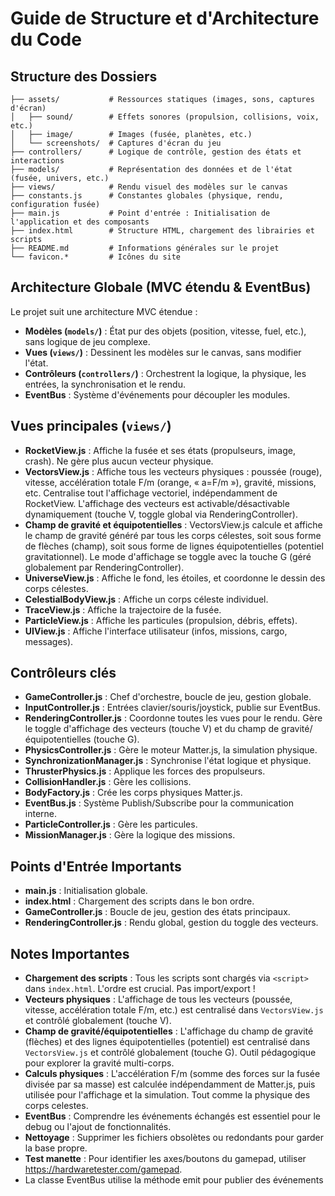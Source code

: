 # Guide de Structure et d'Architecture du Code

## Structure des Dossiers

```
├── assets/           # Ressources statiques (images, sons, captures d'écran)
│   ├── sound/        # Effets sonores (propulsion, collisions, voix, etc.)
│   ├── image/        # Images (fusée, planètes, etc.)
│   └── screenshots/  # Captures d'écran du jeu
├── controllers/      # Logique de contrôle, gestion des états et interactions
├── models/           # Représentation des données et de l'état (fusée, univers, etc.)
├── views/            # Rendu visuel des modèles sur le canvas
├── constants.js      # Constantes globales (physique, rendu, configuration fusée)
├── main.js           # Point d'entrée : Initialisation de l'application et des composants
├── index.html        # Structure HTML, chargement des librairies et scripts
├── README.md         # Informations générales sur le projet
└── favicon.*         # Icônes du site
```

## Architecture Globale (MVC étendu & EventBus)

Le projet suit une architecture MVC étendue :
- **Modèles (`models/`)** : État pur des objets (position, vitesse, fuel, etc.), sans logique de jeu complexe.
- **Vues (`views/`)** : Dessinent les modèles sur le canvas, sans modifier l'état.
- **Contrôleurs (`controllers/`)** : Orchestrent la logique, la physique, les entrées, la synchronisation et le rendu.
- **EventBus** : Système d'événements pour découpler les modules.

## Vues principales (`views/`)
- **RocketView.js** : Affiche la fusée et ses états (propulseurs, image, crash). Ne gère plus aucun vecteur physique.
- **VectorsView.js** : Affiche tous les vecteurs physiques : poussée (rouge), vitesse, accélération totale F/m (orange, « a=F/m »), gravité, missions, etc. Centralise tout l'affichage vectoriel, indépendamment de RocketView. L'affichage des vecteurs est activable/désactivable dynamiquement (touche V, toggle global via RenderingController).
- **Champ de gravité et équipotentielles** : VectorsView.js calcule et affiche le champ de gravité généré par tous les corps célestes, soit sous forme de flèches (champ), soit sous forme de lignes équipotentielles (potentiel gravitationnel). Le mode d'affichage se toggle avec la touche G (géré globalement par RenderingController).
- **UniverseView.js** : Affiche le fond, les étoiles, et coordonne le dessin des corps célestes.
- **CelestialBodyView.js** : Affiche un corps céleste individuel.
- **TraceView.js** : Affiche la trajectoire de la fusée.
- **ParticleView.js** : Affiche les particules (propulsion, débris, effets).
- **UIView.js** : Affiche l'interface utilisateur (infos, missions, cargo, messages).

## Contrôleurs clés
- **GameController.js** : Chef d'orchestre, boucle de jeu, gestion globale.
- **InputController.js** : Entrées clavier/souris/joystick, publie sur EventBus.
- **RenderingController.js** : Coordonne toutes les vues pour le rendu. Gère le toggle d'affichage des vecteurs (touche V) et du champ de gravité/équipotentielles (touche G).
- **PhysicsController.js** : Gère le moteur Matter.js, la simulation physique.
- **SynchronizationManager.js** : Synchronise l'état logique et physique.
- **ThrusterPhysics.js** : Applique les forces des propulseurs.
- **CollisionHandler.js** : Gère les collisions.
- **BodyFactory.js** : Crée les corps physiques Matter.js.
- **EventBus.js** : Système Publish/Subscribe pour la communication interne.
- **ParticleController.js** : Gère les particules.
- **MissionManager.js** : Gère la logique des missions.

## Points d'Entrée Importants
- **main.js** : Initialisation globale.
- **index.html** : Chargement des scripts dans le bon ordre.
- **GameController.js** : Boucle de jeu, gestion des états principaux.
- **RenderingController.js** : Rendu global, gestion du toggle des vecteurs.

## Notes Importantes
- **Chargement des scripts** : Tous les scripts sont chargés via `<script>` dans `index.html`. L'ordre est crucial. Pas import/export !
- **Vecteurs physiques** : L'affichage de tous les vecteurs (poussée, vitesse, accélération totale F/m, etc.) est centralisé dans `VectorsView.js` et contrôlé globalement (touche V).
- **Champ de gravité/équipotentielles** : L'affichage du champ de gravité (flèches) et des lignes équipotentielles (potentiel) est centralisé dans `VectorsView.js` et contrôlé globalement (touche G). Outil pédagogique pour explorer la gravité multi-corps.
- **Calculs physiques** : L'accélération F/m (somme des forces sur la fusée divisée par sa masse) est calculée indépendamment de Matter.js, puis utilisée pour l'affichage et la simulation. Tout comme la physique des corps celestes.
- **EventBus** : Comprendre les événements échangés est essentiel pour le debug ou l'ajout de fonctionnalités.
- **Nettoyage** : Supprimer les fichiers obsolètes ou redondants pour garder la base propre.
- **Test manette** : Pour identifier les axes/boutons du gamepad, utiliser https://hardwaretester.com/gamepad.
- La classe EventBus utilise  la méthode emit pour publier des événements 